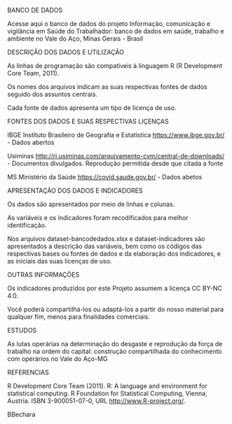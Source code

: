 BANCO DE DADOS

Acesse aqui o banco de dados do projeto Informação, comunicação e vigilância em Saúde do Trabalhador: banco de dados em saúde, trabalho e ambiente no Vale do Aço, Minas Gerais - Brasil 



DESCRIÇÃO DOS DADOS E UTILIZAÇÃO

As linhas de programação são compatíveis à linguagem R (R Development Core Team, 2011).

Os nomes dos arquivos indicam as suas respectivas fontes de dados seguido dos assuntos centrais.

Cada fonte de dados apresenta um tipo de licença de uso.



FONTES DOS DADOS E SUAS RESPECTIVAS LIÇENÇAS

IBGE Instituto Brasileiro de Geografia e Estatística
https://www.ibge.gov.br/ - Dados abertos

Usiminas
http://ri.usiminas.com/arquivamento-cvm/central-de-downloads/ - Documentos divulgados. Reprodução permitida desde que citada a fonte

MS Ministério da Saúde
https://covid.saude.gov.br/ - Dados abetos  



APRESENTAÇÃO DOS DADOS E INDICADORES

Os dados são apresentados por meio de linhas e colunas.

As variáveis e os indicadores foram recodificados para melhor identificação.

Nos arquivos dataset-bancodedados.xlsx e dataset-indicadores são apresentados a descrição das variáveis, 
bem como os códigos das respectivas bases ou fontes de dados e da elaboração dos indicadores, e as iniciais das suas licenças de uso.





OUTRAS INFORMAÇÕES

Os indicadores produzidos por este Projeto assumem a licença CC BY-NC 4.0. 

Você poderá compartilhá-los ou adaptá-los a partir do nosso material para qualquer fim, menos para finalidades comerciais.



ESTUDOS

As lutas operárias na determinação do desgaste e reprodução da força de trabalho na ordem do capital: construção compartilhada do conhecimento com operários no Vale do Aço-MG 



REFERENCIAS

R Development Core Team (2011). R: A language and environment for statistical computing. R Foundation
for Statistical Computing, Vienna, Austria. ISBN 3-900051-07-0, URL http://www.R-project.org/.


BBechara

